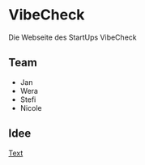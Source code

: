 # VibeCheck
 Die Webseite des StartUps VibeCheck

## Team
- Jan
- Wera
- Stefi
- Nicole

## Idee
[Text](https://google.ch)

